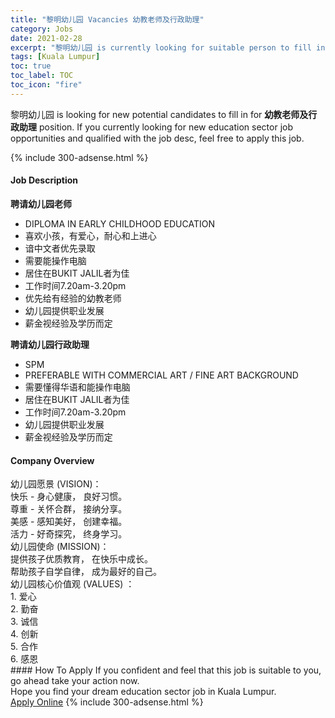 ```yaml
---
title: "黎明幼儿园 Vacancies 幼教老师及行政助理" 
category: Jobs 
date: 2021-02-28 
excerpt: "黎明幼儿园 is currently looking for suitable person to fill in the 幼教老师及行政助理 which positioned at Kuala Lumpur" 
tags: [Kuala Lumpur] 
toc: true 
toc_label: TOC 
toc_icon: "fire" 
--- 
```


<p>黎明幼儿园 is looking for new potential candidates to fill in for <b>幼教老师及行政助理</b> position. If you currently looking for new education sector job opportunities and qualified with the job desc, feel free to apply this job.
</p>{% include 300-adsense.html %} 
 <div><div><h4>Job Description</h4></div><div><div><span><div><p><strong>&#32856;&#35831;&#24188;&#20799;&#22253;&#32769;&#24072;</strong></p><ul><li>DIPLOMA IN EARLY CHILDHOOD EDUCATION</li><li>&#21916;&#27426;&#23567;&#23401;&#65292;&#26377;&#29233;&#24515;&#65292;&#32784;&#24515;&#21644;&#19978;&#36827;&#24515;</li><li>&#35865;&#20013;&#25991;&#32773;&#20248;&#20808;&#24405;&#21462;</li><li>&#38656;&#35201;&#33021;&#25805;&#20316;&#30005;&#33041;</li><li>&#23621;&#20303;&#22312;BUKIT JALIL&#32773;&#20026;&#20339;</li><li>&#24037;&#20316;&#26102;&#38388;7.20am-3.20pm</li><li>&#20248;&#20808;&#32473;&#26377;&#32463;&#39564;&#30340;&#24188;&#25945;&#32769;&#24072;</li><li>&#24188;&#20799;&#22253;&#25552;&#20379;&#32844;&#19994;&#21457;&#23637;</li><li>&#34218;&#37329;&#35270;&#32463;&#39564;&#21450;&#23398;&#21382;&#32780;&#23450;</li></ul><p><strong>&#32856;&#35831;&#24188;&#20799;&#22253;&#34892;&#25919;&#21161;&#29702;</strong></p><ul><li>SPM</li><li>PREFERABLE WITH COMMERCIAL ART / FINE ART BACKGROUND</li><li>&#38656;&#35201;&#25026;&#24471;&#21326;&#35821;&#21644;&#33021;&#25805;&#20316;&#30005;&#33041;</li><li>&#23621;&#20303;&#22312;BUKIT JALIL&#32773;&#20026;&#20339;</li><li>&#24037;&#20316;&#26102;&#38388;7.20am-3.20pm</li><li>&#24188;&#20799;&#22253;&#25552;&#20379;&#32844;&#19994;&#21457;&#23637;</li><li>&#34218;&#37329;&#35270;&#32463;&#39564;&#21450;&#23398;&#21382;&#32780;&#23450;</li></ul></div></span></div></div></div> 
<div><div><h4>Company Overview</h4></div><div><div><span><div><div>&#24188;&#20799;&#22253;&#24895;&#26223; (VISION)&#65306;</div>
<div>&#24555;&#20048; - &#36523;&#24515;&#20581;&#24247;&#65292; &#33391;&#22909;&#20064;&#24815;&#12290;</div>
<div>&#23562;&#37325; - &#20851;&#24576;&#21512;&#32676;&#65292; &#25509;&#32435;&#20998;&#20139;&#12290;</div>
<div>&#32654;&#24863; - &#24863;&#30693;&#32654;&#22909;&#65292; &#21019;&#24314;&#24184;&#31119;&#12290;</div>
<div>&#27963;&#21147; - &#22909;&#22855;&#25506;&#31350;&#65292; &#32456;&#36523;&#23398;&#20064;&#12290;</div>
<div>&#24188;&#20799;&#22253;&#20351;&#21629; (MISSION)&#65306;</div>
<div>&#25552;&#20379;&#23401;&#23376;&#20248;&#36136;&#25945;&#32946;&#65292; &#22312;&#24555;&#20048;&#20013;&#25104;&#38271;&#12290;</div>
<div>&#24110;&#21161;&#23401;&#23376;&#33258;&#23398;&#33258;&#24459;&#65292; &#25104;&#20026;&#26368;&#22909;&#30340;&#33258;&#24049;&#12290;</div>
<div>&#24188;&#20799;&#22253;&#26680;&#24515;&#20215;&#20540;&#35266; (VALUES) &#65306;</div>
<div>1. &#29233;&#24515;</div>
<div>2. &#21220;&#22859;</div>
<div>3. &#35802;&#20449;</div>
<div>4. &#21019;&#26032;</div>
<div>5. &#21512;&#20316;</div>
<div>6. &#24863;&#24681;</div></div></span></div></div></div> 
#### How To Apply 
If you confident and feel that this job is suitable to you, go ahead take your action now. <br/> 
Hope you find your dream education sector job in Kuala Lumpur. <br/> 
<a href="https://www.jobstreet.com.my/en/job/幼教老师及行政助理-4483400?jobId=jobstreet-my-job-4483400" class="btn btn--info" target="_blank" rel="nofollow noopenner">Apply Online</a> 
{% include 300-adsense.html %} 